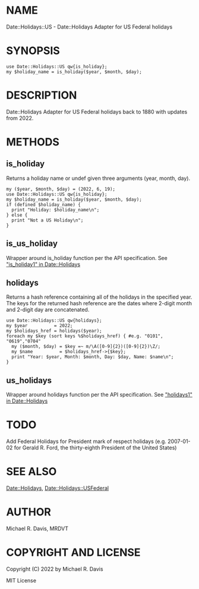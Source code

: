 # NAME

Date::Holidays::US - Date::Holidays Adapter for US Federal holidays

# SYNOPSIS

    use Date::Holidays::US qw{is_holiday};
    my $holiday_name = is_holiday($year, $month, $day);

# DESCRIPTION

Date::Holidays Adapter for US Federal holidays back to 1880 with updates from 2022.

# METHODS

## is\_holiday

Returns a holiday name or undef given three arguments (year, month, day).

    my ($year, $month, $day) = (2022, 6, 19);
    use Date::Holidays::US qw{is_holiday};
    my $holiday_name = is_holiday($year, $month, $day);
    if (defined $holiday_name) {
      print "Holiday: $holiday_name\n";
    } else {
      print "Not a US Holiday\n";
    }

## is\_us\_holiday

Wrapper around is\_holiday function per the API specification. See ["is\_holiday1" in Date::Holidays](https://metacpan.org/pod/Date::Holidays#is_holiday1)

## holidays

Returns a hash reference containing all of the holidays in the specified year.  The keys for the returned hash reference are the dates where 2-digit month and 2-digit day are concatenated.

    use Date::Holidays::US qw{holidays};
    my $year          = 2022;
    my $holidays_href = holidays($year);
    foreach my $key (sort keys %$holidays_href) { #e.g. "0101", "0619","0704"
      my ($month, $day) = $key =~ m/\A([0-9]{2})([0-9]{2})\Z/;
      my $name          = $holidays_href->{$key};
      print "Year: $year, Month: $month, Day: $day, Name: $name\n";
    }

## us\_holidays

Wrapper around holidays function per the API specification. See ["holidays1" in Date::Holidays](https://metacpan.org/pod/Date::Holidays#holidays1)

# TODO

Add Federal Holidays for President mark of respect holidays (e.g. 2007-01-02 for Gerald R. Ford, the thirty-eighth President of the United States)

# SEE ALSO

[Date::Holidays](https://metacpan.org/pod/Date::Holidays), [Date::Holidays::USFederal](https://metacpan.org/pod/Date::Holidays::USFederal)

# AUTHOR

Michael R. Davis, MRDVT

# COPYRIGHT AND LICENSE

Copyright (C) 2022 by Michael R. Davis

MIT License
